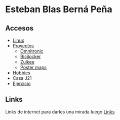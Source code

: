 # Esteban Blas Berná Peña

## Accesos
- [Linux](linux.md)
- [Proyectos](proyectos.md)
    - [Omnitronic](omnitronic.md)
    - [Bicilocker](bicilocker.md)
    - [Zulkee](zulkee.md)
    - [Poster maps](poster-maps.md)
- [Hobbies](hobbies.md)
- Casa J21
- [Ejercicio](Ejercicio.md)

## Links
Links de internet para darles una mirada luego [Links](links.md)
